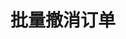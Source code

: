 ---
title: 批量撤消订单
position_number: 2.4
parameters:
  - name:
    content:
content_markdown: |-
  * **URL**：/v1/batchOrders
  * **Method**：DELETE
  * **需要登录**：是
  * **需要鉴权**：是

  **请求参数**

  &nbsp;

  | 参数名称 | 类型 | 是否必需 | 描述 |
  | symbol | String | YES | 交易对 |
  | orderIds | List&lt;Long&gt; | YES | 订单号集合 |
  | recvWindow | Long | NO | 时间戳滑动窗口，单位为毫秒 |
  | timestamp | Long | YES | 调用时间 |
left_code_blocks:
  - code_block: |-
      {
       "symbol": "BTC/USDT",
       "orderIds":[1229231391899653,1229231391899654],
       "recvWindow": 5000,
       "timestamp": 1657162729000
      }
    title: 请求示例
    language: json
right_code_blocks:
  - code_block: |-
      {
       "code": 1,
       "data": true,
       "message": ""
      }
    title: 响应
    language: json
  - code_block: |-
      {
       "code": 9999,
       "message": "异常信息"
      }
    title: ERROR
    language: json
---